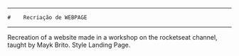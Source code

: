 -------------------------------------      
    #    Recriação de WEBPAGE
-------------------------------------
 Recreation of a website made in a workshop on the rocketseat channel, taught by Mayk Brito. Style Landing Page.
